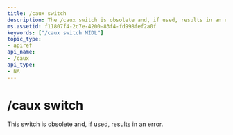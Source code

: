 ```yaml
---
title: /caux switch
description: The /caux switch is obsolete and, if used, results in an error.
ms.assetid: f11807f4-2c7e-4200-83f4-fd998fef2a0f
keywords: ["/caux switch MIDL"]
topic_type:
- apiref
api_name:
- /caux
api_type:
- NA
---
```


# /caux switch

This switch is obsolete and, if used, results in an error.

 

 




